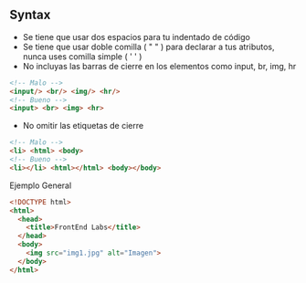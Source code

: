 Syntax
-------------

- Se tiene que usar dos espacios para tu indentado de código
- Se tiene que usar doble comilla ( " " ) para declarar a tus atributos, nunca uses comilla simple ( ' ' )
- No incluyas las barras de cierre en los elementos como input, br, img, hr
```html
<!-- Malo -->
<input/> <br/> <img/> <hr/>
<!-- Bueno -->
<input> <br> <img> <hr> 
```
- No omitir las etiquetas de cierre
```html
<!-- Malo -->
<li> <html> <body>
<!-- Bueno -->
<li></li> <html></html> <body></body>
```
Ejemplo General
```html
<!DOCTYPE html>
<html>
  <head>
    <title>FrontEnd Labs</title>
  </head>
  <body>
    <img src="img1.jpg" alt="Imagen">
  </body>
</html>
```